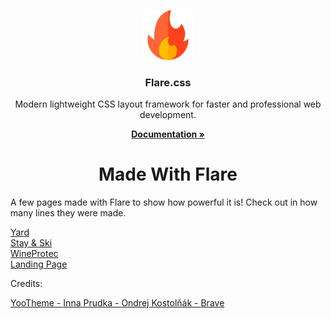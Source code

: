 <p align="center">
  <a href="https://github.com/nythrox/Flare.css/">
    <img src="https://github.com/nythrox/Flare.css-Docs/blob/master/logo-cropped.png" alt="Flare logo" width="80">
  </a>
</p>
<h3 align="center">Flare.css</h3>
<p align="center">
  Modern lightweight CSS layout framework for faster and professional web development.
</p>
<p align="center">
<b>
<a href="https://github.com/nythrox/Flare.css-Docs/">Documentation »</a>
</b>
</p>
<h1 align="center">Made With Flare</h1>
<p>A few pages made with Flare to show how powerful it is! Check out in how many lines they were made.</p>

  <a href="https://nythrox.github.io/Flare.css-Docs/examples/YARD/index.html">Yard</a>
  <br>
  <a href="https://nythrox.github.io/Flare.css-Docs/examples/STAY&SKI/index.html">Stay & Ski</a>
  <br>
  <a href="https://nythrox.github.io/Flare.css-Docs/examples/WINEPROTEC/index.html">WineProtec</a>
  <br>
  <a href="https://nythrox.github.io/Flare.css-Docs/examples/LANDING-PAGE/index.html">Landing Page</a>

<p>Credits:</p>
<a href="https://yootheme.com/themes/yard">YooTheme - </a>
<a href="https://www.behance.net/gallery/74534649/Ski-Snowboard-School-Free-Template">Inna Prudka - </a>
<a href="https://dribbble.com/shots/3500615-Wineprotec-minisite">Ondrej Kostolňák - </a>
<a href="https://brave.com/">Brave</a>
<br>
